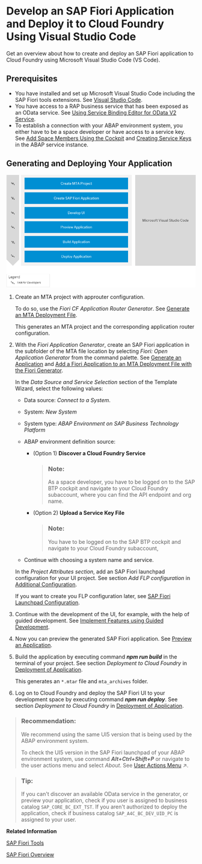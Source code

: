 <!-- loioa0646409cc19487bbfa6f2af7d558449 -->

# Develop an SAP Fiori Application and Deploy it to Cloud Foundry Using Visual Studio Code

Get an overview about how to create and deploy an SAP Fiori application to Cloud Foundry using Microsoft Visual Studio Code \(VS Code\).



<a name="loioa0646409cc19487bbfa6f2af7d558449__section_rsw_ntc_jsb"/>

## Prerequisites

-   You have installed and set up Microsoft Visual Studio Code including the SAP Fiori tools extensions. See [Visual Studio Code](https://help.sap.com/viewer/17d50220bcd848aa854c9c182d65b699/Latest/en-US/17efa217f7f34a9eba53d7b209ca4280.html).
-   You have access to a RAP business service that has been exposed as an OData service. See [Using Service Binding Editor for OData V2 Service](https://help.sap.com/viewer/923180ddb98240829d935862025004d6/Cloud/en-US/81dc788fbda74883bd775a4036fa4b67.html).
-   To establish a connection with your ABAP environment system, you either have to be a space developer or have access to a service key. See [Add Space Members Using the Cockpit](https://help.sap.com/viewer/65de2977205c403bbc107264b8eccf4b/Cloud/en-US/81d0b4dcfbc84016b6b3c1465d4272f4.html) and [Creating Service Keys](https://help.sap.com/products/BTP/65de2977205c403bbc107264b8eccf4b/4514a14ab6424d9f84f1b8650df609ce.html?version=Cloud) in the ABAP service instance.



<a name="loioa0646409cc19487bbfa6f2af7d558449__section_dvd_t3k_hmb"/>

## Generating and Deploying Your Application

![](images/VS_Code_Deploy_to_CF_3311af7.png)

1.  Create an MTA project with approuter configuration.

    To do so, use the *Fiori CF Application Router Generator*. See [Generate an MTA Deployment File](https://help.sap.com/viewer/17d50220bcd848aa854c9c182d65b699/Latest/en-US/9c41152c5b8d4a658d7ef9f318b28917.html).

    This generates an MTA project and the corresponding application router configuration.

2.  With the *Fiori Application Generator*, create an SAP Fiori application in the subfolder of the MTA file location by selecting *Fiori: Open Application Generator* from the command palette. See [Generate an Application](https://help.sap.com/viewer/17d50220bcd848aa854c9c182d65b699/Latest/en-US/db44d45051794d778f1dd50def0fa267.html) and [Add a Fiori Application to an MTA Deployment File with the Fiori Generator](https://help.sap.com/viewer/17d50220bcd848aa854c9c182d65b699/Latest/en-US/5a17ba6b62b2462aa0e25ffae7b8d728.html).

    In the *Data Source and Service Selection* section of the Template Wizard, select the following values:

    -   Data source: *Connect to a System*.
    -   System: *New System*
    -   System type: *ABAP Environment on SAP Business Technology Platform*
    -   ABAP environment definition source:
        -   \(Option 1\) **Discover a Cloud Foundry Service** 

            > ### Note:  
            > As a space developer, you have to be logged on to the SAP BTP cockpit and navigate to your Cloud Foundry subaccount, where you can find the API endpoint and org name.

        -   \(Option 2\) **Upload a Service Key File**

            > ### Note:  
            > You have to be logged on to the SAP BTP cockpit and navigate to your Cloud Foundry subaccount,


    -   Continue with choosing a system name and service.

    In the *Project Attributes section*, add an SAP Fiori launchpad configuration for your UI project. See section *Add FLP configuration* in [Additional Configuration](https://help.sap.com/viewer/17d50220bcd848aa854c9c182d65b699/Latest/en-US/9bea64e63b824261932d90037ce3c5ae.html).

    If you want to create you FLP configuration later, see [SAP Fiori Launchpad Configuration](https://help.sap.com/viewer/17d50220bcd848aa854c9c182d65b699/Latest/en-US/bc3cb890dbb84d51ae80394821ce4990.html).

3.  Continue with the development of the UI, for example, with the help of guided development. See [Implement Features using Guided Development](https://help.sap.com/viewer/17d50220bcd848aa854c9c182d65b699/Latest/en-US/0c9e518ecf704b2f80a2bed0eaca60ae.html).
4.  Now you can preview the generated SAP Fiori application. See [Preview an Application](https://help.sap.com/viewer/17d50220bcd848aa854c9c182d65b699/Latest/en-US/b962685bdf9246f6bced1d1cc1d9ba1c.html).
5.  Build the application by executing command ***npm run build*** in the terminal of your project. See section *Deployment to Cloud Foundry* in [Deployment of Application](https://help.sap.com/viewer/17d50220bcd848aa854c9c182d65b699/Latest/en-US/607014e278d941fda4440f92f4a324a6.html).

    This generates an `*.mtar` file and `mta_archives` folder.

6.  Log on to Cloud Foundry and deploy the SAP Fiori UI to your development space by executing command ***npm run deploy***. See section *Deployment to Cloud Foundry* in [Deployment of Application](https://help.sap.com/viewer/17d50220bcd848aa854c9c182d65b699/Latest/en-US/607014e278d941fda4440f92f4a324a6.html).

> ### Recommendation:  
> We recommend using the same UI5 version that is being used by the ABAP environment system.
> 
> To check the UI5 version in the SAP Fiori launchpad of your ABAP environment system, use command ***Alt+Ctrl+Shift+P*** or navigate to the user actions menu and select *About*. See [User Actions Menu](https://help.sap.com/viewer/fd8f9fda63fa4c7a92bb1d4b4ac5582c/Cloud/en-US/27834b1aacf344f38910686d8fb0eb0a.html "The user actions menu offers user-related options e.g. to open apps, to change the launchpad layout or to contact support.") :arrow_upper_right:.

> ### Tip:  
> If you can't discover an available OData service in the generator, or preview your application, check if you user is assigned to business catalog `SAP_CORE_BC_EXT_TST`. If you aren't authorized to deploy the application, check if business catalog `SAP_A4C_BC_DEV_UID_PC` is assigned to your user.

**Related Information**  


[SAP Fiori Tools](https://help.sap.com/viewer/product/SAP_FIORI_tools/Latest/en-US)

[SAP Fiori Overview](https://help.sap.com/viewer/product/SAP_FIORI_OVERVIEW/5_OVERVIEW/en-US?task=discover_task)

